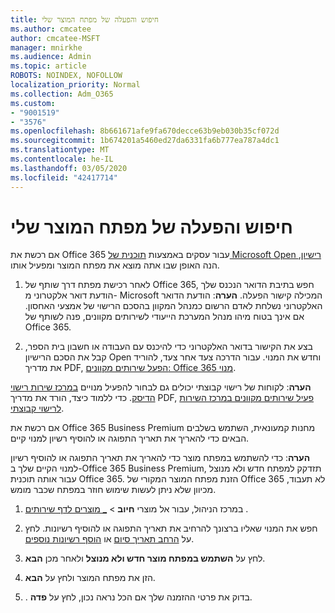 ```yaml
---
title: חיפוש והפעלה של מפתח המוצר שלי
ms.author: cmcatee
author: cmcatee-MSFT
manager: mnirkhe
ms.audience: Admin
ms.topic: article
ROBOTS: NOINDEX, NOFOLLOW
localization_priority: Normal
ms.collection: Adm_O365
ms.custom:
- "9001519"
- "3576"
ms.openlocfilehash: 8b661671afe9fa670decce63b9eb030b35cf072d
ms.sourcegitcommit: 1b674201a5460ed27da6331fa6b777ea787a4dc1
ms.translationtype: MT
ms.contentlocale: he-IL
ms.lasthandoff: 03/05/2020
ms.locfileid: "42417714"
---
```

# <a name="find-and-activate-my-product-key"></a>חיפוש והפעלה של מפתח המוצר שלי

אם רכשת את Office 365 עבור עסקים באמצעות [תוכנית של Microsoft Open רישיון](https://go.microsoft.com/fwlink/p/?LinkID=613298), הנה האופן שבו אתה מוצא את מפתח המוצר ומפעיל אותו.

1. לאחר רכישת מפתח דרך שותף של Office 365, חפש בתיבת הדואר הנכנס שלך הודעת דואר אלקטרוני מ- Microsoft המכילה קישור הפעלה.  **הערה**: הודעת הדואר האלקטרוני נשלחת לאדם הרשום כמנהל המקוון בהסכם הרישוי של אמצעי האחסון.  אם אינך בטוח מיהו מנהל המערכת הייעודי לשירותים מקוונים, פנה לשותף של Office 365.

2. בצע את הקישור בדואר האלקטרוני כדי להיכנס עם העבודה או חשבון בית הספר, קבל את הסכם הרישיון Open וחדש את המנוי.  עבור הדרכה צעד אחר צעד, להוריד את מדריך PDF, [הפעל שירותים מקוונים: Office 365 מנוי](https://go.microsoft.com/fwlink/p/?LinkId=618100). 

**הערה**: לקוחות של רישוי קבוצתי יכולים גם לבחור להפעיל מנויים [במרכז שירות רישוי הדיסק](https://go.microsoft.com/fwlink/p/?LinkID=282016).  כדי ללמוד כיצד, הורד את מדריך PDF, [פעיל שירותים מקוונים במרכז השירות לרישוי קבוצתי](https://go.microsoft.com/fwlink/p/?LinkId=618096).

אם רכשת את Office 365 Business Premium מחנות קמעונאית, השתמש בשלבים הבאים כדי להאריך את תאריך התפוגה או להוסיף רשיון למנוי קיים.

**הערה**: כדי להשתמש במפתח מוצר כדי להאריך את תאריך התפוגה או להוסיף רשיון למנוי הקיים שלך ב-Office 365 Business Premium, תזדקק למפתח חדש ולא מנוצל עבור אותה תוכנית Office 365.  הזנת מפתח המוצר המקורי של Office 365 לא תעבוד, מכיוון שלא ניתן לעשות שימוש חוזר במפתח שכבר מומש.

1. במרכז הניהול, עבור אל מוצרי **חיוב** > [_ מוצרים לדף שירותים](https://go.microsoft.com/fwlink/p/?linkid=842054) .

2. חפש את המנוי שאליו ברצונך להרחיב את תאריך התפוגה או להוסיף רשיונות.  לחץ על [הרחב תאריך סיום](https://go.microsoft.com/fwlink/p/?linkid=842054) או [הוסף רשיונות נוספים](https://go.microsoft.com/fwlink/p/?linkid=842054).

3. לחץ על **השתמש במפתח מוצר חדש ולא מנוצל** ולאחר מכן **הבא**.

4. הזן את מפתח המוצר ולחץ על **הבא**.

5. . בדוק את פרטי ההזמנה שלך  אם הכל נראה נכון, לחץ על **פדה**.